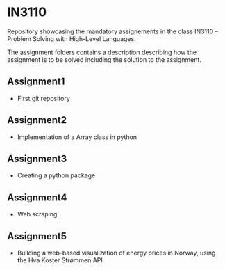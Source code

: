 # IN3110

Repository showcasing the mandatory assignements in the class IN3110 – Problem Solving with High-Level Languages.

The assignment folders contains a description describing how the assignment is to be solved including the solution to the assignment.

## Assignment1
  - First git repository

## Assignment2
  - Implementation of a Array class in python

## Assignment3
  - Creating a python package 

## Assignment4
  - Web scraping

## Assignment5
  - Building a web-based visualization of energy prices in Norway, using the Hva Koster Strømmen API
